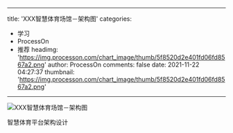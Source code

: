 
---
title: 'XXX智慧体育场馆－架构图'
categories: 
 - 学习
 - ProcessOn
 - 推荐
headimg: 'https://img.processon.com/chart_image/thumb/5f8520d2e401fd06fd8567a2.png'
author: ProcessOn
comments: false
date: 2021-11-22 04:27:37
thumbnail: 'https://img.processon.com/chart_image/thumb/5f8520d2e401fd06fd8567a2.png'
---

<div>   
<img class="thumb" alt="XXX智慧体育场馆－架构图" src="https://img.processon.com/chart_image/thumb/5f8520d2e401fd06fd8567a2.png" referrerpolicy="no-referrer">
<p>智慧体育平台架构设计</p>  
</div>
            